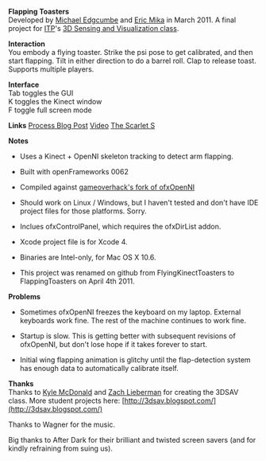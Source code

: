 **Flapping Toasters**  
Developed by [Michael Edgcumbe](http://www.neocyde.net/) and [Eric Mika](http://ericmika.com) in March 2011.
A final project for [ITP](http://itp.nyu.edu/itp/)'s [3D Sensing and Visualization class](http://3dsav.blogspot.com/).

**Interaction**  
You embody a flying toaster. Strike the psi pose to get calibrated, and then start flapping. Tilt in either direction to do a barrel roll. Clap to release toast. Supports multiple players.

**Interface**  
Tab toggles the GUI  
K toggles the Kinect window  
F toggle full screen mode

**Links**
[Process Blog Post](http://frontiernerds.com/flapping-toasters)
[Video](http://vimeo.com/kitschpatrol/flapping-toasters)
[The Scarlet S](http://frontiernerds.com/scarlet-s)

**Notes**  

- Uses a Kinect + OpenNI skeleton tracking to detect arm flapping.

- Built with openFrameworks 0062

- Compiled against [gameoverhack's fork of ofxOpenNI](https://github.com/gameoverhack/ofxOpenNI/commit/a1ec3ffea09bdbd644e57cc9f5c2a1c20a65f02c)

- Should work on Linux / Windows, but I haven't tested and don't have IDE project files for those platforms. Sorry.

- Inclues ofxControlPanel, which requires the ofxDirList addon.

- Xcode project file is for Xcode 4.

- Binaries are Intel-only, for Mac OS X 10.6.

- This project was renamed on github from FlyingKinectToasters to FlappingToasters on April 4th 2011.

**Problems**  

- Sometimes ofxOpenNI freezes the keyboard on my laptop. External keyboards work fine. The rest of the machine continues to work fine.

- Startup is slow. This is getting better with subsequent revisions of ofxOpenNI, but don't lose hope if it takes forever to start.

- Initial wing flapping animation is glitchy until the flap-detection system has enough data to automatically calibrate itself.

**Thanks**  
Thanks to [Kyle McDonald](http://kylemcdonald.net/) and [Zach Lieberman](http://thesystemis.com/) for creating the 3DSAV class.
More student projects here: [http://3dsav.blogspot.com/](http://3dsav.blogspot.com/)

Thanks to Wagner for the music.

Big thanks to After Dark for their brilliant and twisted screen savers (and for kindly refraining from suing us).
